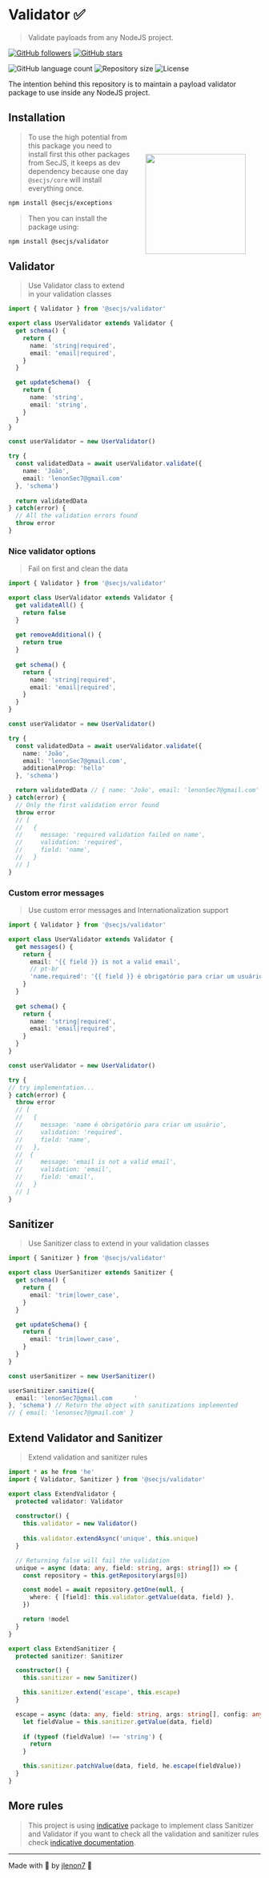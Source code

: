 # Validator ✅

> Validate payloads from any NodeJS project.

[![GitHub followers](https://img.shields.io/github/followers/jlenon7.svg?style=social&label=Follow&maxAge=2592000)](https://github.com/jlenon7?tab=followers)
[![GitHub stars](https://img.shields.io/github/stars/secjs/validator.svg?style=social&label=Star&maxAge=2592000)](https://github.com/secjs/validator/stargazers/)

<p>
  <img alt="GitHub language count" src="https://img.shields.io/github/languages/count/secjs/validator?style=for-the-badge&logo=appveyor">

  <img alt="Repository size" src="https://img.shields.io/github/repo-size/secjs/validator?style=for-the-badge&logo=appveyor">

  <img alt="License" src="https://img.shields.io/badge/license-MIT-brightgreen?style=for-the-badge&logo=appveyor">
</p>

The intention behind this repository is to maintain a payload validator package to use inside any NodeJS project.

<img src=".github/validator.png" width="200px" align="right" hspace="30px" vspace="100px">

## Installation

> To use the high potential from this package you need to install first this other packages from SecJS,
> it keeps as dev dependency because one day `@secjs/core` will install everything once.

```bash
npm install @secjs/exceptions
```

> Then you can install the package using:

```bash
npm install @secjs/validator
```

## Validator

> Use Validator class to extend in your validation classes

```ts
import { Validator } from '@secjs/validator'

export class UserValidator extends Validator {
  get schema() {
    return {
      name: 'string|required',
      email: 'email|required',
    }
  }

  get updateSchema()  {
    return {
      name: 'string',
      email: 'string',
    }
  }
}

const userValidator = new UserValidator()

try {
  const validatedData = await userValidator.validate({ 
    name: 'João', 
    email: 'lenonSec7@gmail.com' 
  }, 'schema')
  
  return validatedData
} catch(error) {
  // All the validation errors found
  throw error
}
```

### Nice validator options

> Fail on first and clean the data

```ts
import { Validator } from '@secjs/validator'

export class UserValidator extends Validator {
  get validateAll() {
    return false
  }
  
  get removeAdditional() {
    return true
  }
  
  get schema() {
    return {
      name: 'string|required',
      email: 'email|required',
    }
  }
}

const userValidator = new UserValidator()

try {
  const validatedData = await userValidator.validate({ 
    name: 'João', 
    email: 'lenonSec7@gmail.com', 
    additionalProp: 'hello' 
  }, 'schema')

  return validatedData // { name: 'João', email: 'lenonSec7@gmail.com' } without additionalProp
} catch(error) {
  // Only the first validation error found
  throw error 
  // [
  //   {
  //     message: 'required validation failed on name',
  //     validation: 'required',
  //     field: 'name',
  //   }
  // ]
}
```

### Custom error messages

> Use custom error messages and Internationalization support

```ts
import { Validator } from '@secjs/validator'

export class UserValidator extends Validator {
  get messages() {
    return {
      email: '{{ field }} is not a valid email',
      // pt-br
      'name.required': '{{ field }} é obrigatório para criar um usuário'
    }
  }
  
  get schema() {
    return {
      name: 'string|required',
      email: 'email|required',
    }
  }
}

const userValidator = new UserValidator()

try {
// try implementation...
} catch(error) {
  throw error 
  // [
  //   {
  //     message: 'name é obrigatório para criar um usuário',
  //     validation: 'required',
  //     field: 'name',
  //   },
  //  {
  //     message: 'email is not a valid email',
  //     validation: 'email',
  //     field: 'email',
  //   }
  // ]
}
```

## Sanitizer

> Use Sanitizer class to extend in your validation classes

```ts
import { Sanitizer } from '@secjs/validator'

export class UserSanitizer extends Sanitizer {
  get schema() {
    return {
      email: 'trim|lower_case',
    }
  }

  get updateSchema() {
    return {
      email: 'trim|lower_case',
    }
  }
}

const userSanitizer = new UserSanitizer()

userSanitizer.sanitize({ 
  email: 'lenonSec7@gmail.com      ' 
}, 'schema') // Return the object with sanitizations implemented
// { email: 'lenonsec7@gmail.com' }
```

## Extend Validator and Sanitizer

> Extend validation and sanitizer rules

```ts
import * as he from 'he'
import { Validator, Sanitizer } from '@secjs/validator'

export class ExtendValidator {
  protected validator: Validator
  
  constructor() {
    this.validator = new Validator()
    
    this.validator.extendAsync('unique', this.unique)
  }

  // Returning false will fail the validation
  unique = async (data: any, field: string, args: string[]) => {
    const repository = this.getRepository(args[0])

    const model = await repository.getOne(null, {
      where: { [field]: this.validator.getValue(data, field) },
    })

    return !model
  }
}

export class ExtendSanitizer {
  protected sanitizer: Sanitizer

  constructor() {
    this.sanitizer = new Sanitizer()

    this.sanitizer.extend('escape', this.escape)
  }

  escape = async (data: any, field: string, args: string[], config: any) => {
    let fieldValue = this.sanitizer.getValue(data, field)
    
    if (typeof (fieldValue) !== 'string') {
      return
    }

    this.sanitizer.patchValue(data, field, he.escape(fieldValue))
  }
}
```

## More rules

> This project is using [indicative](https://github.com/poppinss/indicative) package to implement 
> class Sanitizer and Validator if you want to check all the validation and sanitizer rules check
> [indicative documentation](https://indicative.adonisjs.com/).

---

Made with 🖤 by [jlenon7](https://github.com/jlenon7) :wave:
